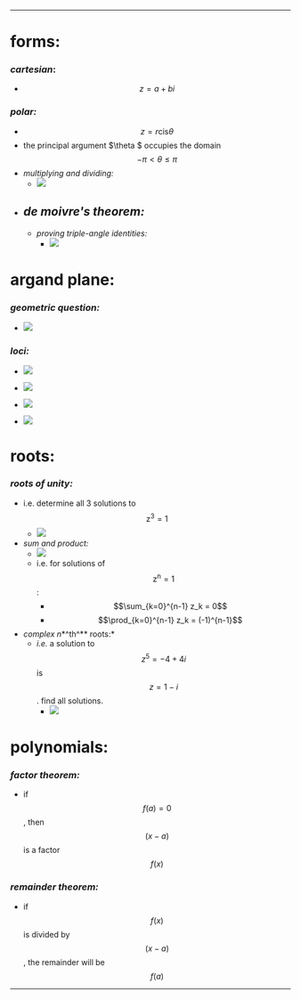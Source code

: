 
-----
# **forms:**
### *cartesian*:
  - $$z=a+bi$$
### *polar:*
  - $$z=r\mathrm{cis}\mathit{\theta}$$
  - the principal argument $\theta $ occupies the domain $$-\mathit{\pi}<\mathit{\theta}\le \mathit{\pi}$$
  - *multiplying and dividing:*
    - ![](./images/image_1.b235a270.png)
  - *de moivre's theorem:*
    - 
    - *proving triple-angle identities:*
      - ![](./images/image_2.156f1a28.png)

# **argand plane:**
### *geometric question:*
  - ![](./images/image_3.da8ec582.png)
### *loci:*
  - ![](./images/image_4.2b9ad501.png)
  
  - ![](./images/image_5.b3cc7a66.png)
  
  - ![](./images/image_6.4a4ec6c2.png)
  
  - ![](./images/image_7.2da05688.png)

# **roots:**
### *roots of unity:*
  - i.e. determine all 3 solutions to $${\mathrm{z}}^{3}=1$$
    - ![](./images/image_8.b0bb90ab.png)
  - *sum and product:*
    - ![](./images/image_9.5ef3450d.png)
    - i.e. for solutions of $${\mathrm{z}}^{\mathrm{n}}=1$$:
      - $$\sum_{k=0}^{n-1} z_k = 0$$
      - $$\prod_{k=0}^{n-1} z_k = (-1)^{n-1}$$
- *complex n**^th^** roots:*
  - *i.e.* a solution to $${z}^{5}=-4+4i$$ is $$z=1-i$$. find all solutions.
    - ![](./images/image_10.1bfb698d.png)

# **polynomials:**
### *factor theorem:*
  - if $$f\left(a\right)=0$$, then $$\left(x-a\right)$$ is a factor $$f\left(x\right)$$
### *remainder theorem:*
  - if $$f\left(x\right)$$ is divided by $$(x-a)$$, the remainder will be $$f\left(a\right)$$
-----
